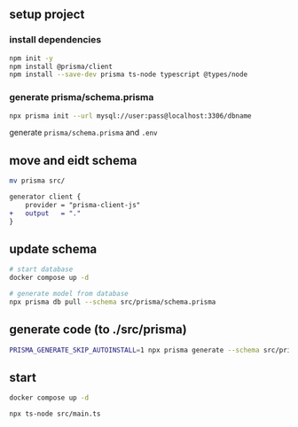 ## setup project

### install dependencies

```sh
npm init -y
npm install @prisma/client
npm install --save-dev prisma ts-node typescript @types/node
```

### generate prisma/schema.prisma

```sh
npx prisma init --url mysql://user:pass@localhost:3306/dbname
```

generate `prisma/schema.prisma` and `.env`

## move and eidt schema

```sh
mv prisma src/
```

```diff
generator client {
    provider = "prisma-client-js"
+   output   = "."
}
```

## update schema

```sh
# start database
docker compose up -d

# generate model from database
npx prisma db pull --schema src/prisma/schema.prisma
```

## generate code (to ./src/prisma)

```sh
PRISMA_GENERATE_SKIP_AUTOINSTALL=1 npx prisma generate --schema src/prisma/schema.prisma
```

## start

```sh
docker compose up -d

npx ts-node src/main.ts
```
